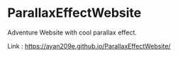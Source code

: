# ParallaxEffectWebsite
Adventure Website with cool parallax effect.

Link : https://ayan209e.github.io/ParallaxEffectWebsite/
